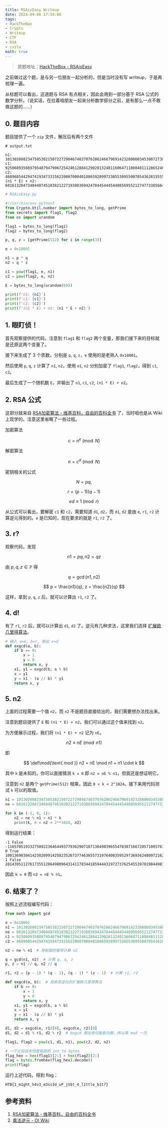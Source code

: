 ```yaml
---
title: RSAisEasy Writeup
date: 2024-09-06 17:54:00
tags:
- HackTheBox
- Crypto
- Writeup
- CTF
- RSA
- cxzlw
math: true
---
```


> 原题地址：[HackTheBox - RSAisEasy](https://app.hackthebox.com/challenges/RSAisEasy)

之前做过这个题，是与另一位朋友一起分析的，但是当时没有写 writeup，于是再梳理一遍。

从标题可以看出，这道题与 RSA 有点相关，因此会用到一部分基于 RSA 公式的数学分析。（说实话，在拉着咱朋友一起来分析数学部分之前，是有那么一点不敢做这题的……）

## 0. 题目内容

题目提供了一个 `zip` 文件，解压后有两个文件

```plaintext
# output.txt

n1: 101302608234750530215072272904674037076286246679691423280860345380727387460347553585319149306846617895151397345134725469568034944362725840889803514170441153452816738520513986621545456486260186057658467757935510362350710672577390455772286945685838373154626020209228183673388592030449624410459900543470481715269
c1: 92506893588979548794790672542461288412902813248116064711808481112865246689691740816363092933206841082369015763989265012104504500670878633324061404374817814507356553697459987468562146726510492528932139036063681327547916073034377647100888763559498314765496171327071015998871821569774481702484239056959316014064
c2: 46096854429474193473315622000700040188659289972305530955007054362815555622172000229584906225161285873027049199121215251038480738839915061587734141659589689176363962259066462128434796823277974789556411556028716349578708536050061871052948425521408788256153194537438422533790942307426802114531079426322801866673
(n1 * E) + n2: 601613204734044874510382122719388369424704454445440856955212747733856646787417730534645761871794607755794569926160226856377491672497901427125762773794612714954548970049734347216746397532291215057264241745928752782099454036635249993278807842576939476615587990343335792606509594080976599605315657632227121700808996847129758656266941422227113386647519604149159248887809688029519252391934671647670787874483702292498358573950359909165677642135389614863992438265717898239252246163
```

```python
# RSAisEasy.py

#!/usr/bin/env python3
from Crypto.Util.number import bytes_to_long, getPrime
from secrets import flag1, flag2
from os import urandom

flag1 = bytes_to_long(flag1)
flag2 = bytes_to_long(flag2)

p, q, z = [getPrime(512) for i in range(3)]

e = 0x10001

n1 = p * q
n2 = q * z

c1 = pow(flag1, e, n1)
c2 = pow(flag2, e, n2)

E = bytes_to_long(urandom(69))

print(f'n1: {n1}')
print(f'c1: {c1}')
print(f'c2: {c2}')
print(f'(n1 * E) + n2: {n1 * E + n2}')
```

## 1. 眼盯侦！

首先观察提供的代码，注意到 `flag1` 和 `flag2` 两个变量，那我们接下来的目标就是还原这两个变量了。

接下来生成了 3 个质数，分别是 `p`, `q`, `z`，`e` 使用的是老熟人 `0x10001`。

然后使用 `p`, `q`, `z` 计算了 `n1`, `n2`。使用 `n1`, `n2` 分别加密了 `flag1`, `flag2`，得到 `c1`, `c2`。

最后生成了一个随机数 `E`，并输出了 `n1`, `c1`, `c2`, `(n1 * E) + n2`。

## 2. RSA 公式

这部分就来自 [RSA加密算法 - 维基百科，自由的百科全书](https://zh.m.wikipedia.org/zh-cn/RSA%E5%8A%A0%E5%AF%86%E6%BC%94%E7%AE%97%E6%B3%95) 了，当时咱也是从 Wiki 上现学的。注意这里省略了一些过程。

加密算法

$$
c = n^e \pmod N
$$

解密算法

$$
n = c^d \pmod N
$$

密钥相关的公式

$$
N = pq, 
$$

$$
r = (p-1)(q-1)
$$

$$
ed \equiv 1 \pmod r
$$

从公式可以看出，要解密 `c1` 和 `c2`，需要知道 `d1`, `d2`，而 `d1`, `d2` 是由 `e`, `r1`, `r2` 计算逆元得到的。`e` 是已知的，现在要求的就是 `r1`, `r2` 了。

## 3. r?

观察代码，发现

$$
n1 = pq, n2 = qz
$$

由 $p, q, z \in \mathbb{P}$ 得

$$
q = \gcd(n1, n2)
$$

$$
p = \frac{n1}{q}, z = \frac{n2}{q}
$$

这样，拿到 `p`, `q`, `z` 后，就可以计算出 `r1`, `r2` 了。

## 4. d!

有了 `r1`, `r2` 后，就可以计算出 `d1`, `d2` 了。逆元有几种求法，这里我们选择 [扩展欧几里得算法](https://oi-wiki.org/math/number-theory/inverse/#%E6%89%A9%E5%B1%95%E6%AC%A7%E5%87%A0%E9%87%8C%E5%BE%97%E6%B3%95)。

```python
# 输入 a=e, b=r, 输出 x=d
def exgcd(a, b):
    if b == 0:
        x = 1
        y = 0
        return x, y
    x1, y1 = exgcd(b, a % b)
    x = y1
    y = x1 - (a // b) * y1
    return x, y
```

## 5. n2

上面的过程需要一个值 `n2`，而 `n2` 不是题目直接给出的，我们需要想办法找出来。

注意到题目提供了 `E` 和 `(n1 * E) + n2`，我们可以通过这个值来找到 `n2`。

为方便展示过程，我们将 `(n1 * E) + n2` 记为 `nE`。

$$
n2 \equiv nE \pmod {n1}
$$

即

$$
\def\mod{\text{ mod }}
n2 = nE \mod n1 + n1 \cdot k
$$

其中 `k` 是未知的，你可以直接猜测 `k = 0` 即 `n2 = nE % n1`，但我还是想证明它。

注意到 `n2` 是两个 `getPrime(512)` 相乘，因此 `0 < k < 2^1024`。接下来用代码测试 `k` 可以的取值。

```python
n1 = 101302608234750530215072272904674037076286246679691423280860345380727387460347553585319149306846617895151397345134725469568034944362725840889803514170441153452816738520513986621545456486260186057658467757935510362350710672577390455772286945685838373154626020209228183673388592030449624410459900543470481715269
ne = 601613204734044874510382122719388369424704454445440856955212747733856646787417730534645761871794607755794569926160226856377491672497901427125762773794612714954548970049734347216746397532291215057264241745928752782099454036635249993278807842576939476615587990343335792606509594080976599605315657632227121700808996847129758656266941422227113386647519604149159248887809688029519252391934671647670787874483702292498358573950359909165677642135389614863992438265717898239252246163

for k in (-1, 0, 1): 
    n2 = ne % n1 + n1 * k
    print(k, 0 < n2 < 2**1024, n2)
```

得到运行结果：

```plaintext
-1 False -1165705193327509223646449377936290710713049039655470307166720571005763031384300382036555332312895310759950336222328427276047951088897538178479073322538390413188948373749356597618939249379728523681999077958826657180398342840434533058980374881243302617523598758343538175613136045714345227586034384136094220432
0 True 100136903041423020991425823526737746365573197640035952973693624809721624428963253203282593974533722584391447008912397042291986993273828302711324440847902763039627790146764630023926517236880457533976468679976683705170312329736955922713306570804595070537102421450884645497775455984735279182873866159334387494837
1 False 201439511276173551206498096431411783441859444319727376254553970190449011889310806788601743281380340479542844354047122511860021937636554143601127955018343916492444528667278616645471973723140643591634936437912194067521023002314346378485593516490433443691728441660112829171164048015184903593333766702804869210106
```

因此 `k = 0` 而 `n2 = nE % n1`。

## 6. 结束了？

按照上述流程编写代码：

```python
from math import gcd

e = 0x10001
n1 = 101302608234750530215072272904674037076286246679691423280860345380727387460347553585319149306846617895151397345134725469568034944362725840889803514170441153452816738520513986621545456486260186057658467757935510362350710672577390455772286945685838373154626020209228183673388592030449624410459900543470481715269
ne = 601613204734044874510382122719388369424704454445440856955212747733856646787417730534645761871794607755794569926160226856377491672497901427125762773794612714954548970049734347216746397532291215057264241745928752782099454036635249993278807842576939476615587990343335792606509594080976599605315657632227121700808996847129758656266941422227113386647519604149159248887809688029519252391934671647670787874483702292498358573950359909165677642135389614863992438265717898239252246163
c1 = 92506893588979548794790672542461288412902813248116064711808481112865246689691740816363092933206841082369015763989265012104504500670878633324061404374817814507356553697459987468562146726510492528932139036063681327547916073034377647100888763559498314765496171327071015998871821569774481702484239056959316014064
c2 = 46096854429474193473315622000700040188659289972305530955007054362815555622172000229584906225161285873027049199121215251038480738839915061587734141659589689176363962259066462128434796823277974789556411556028716349578708536050061871052948425521408788256153194537438422533790942307426802114531079426322801866673

n2 = ne % n1  # 用前面的推导计算 n2

q = gcd(n1, n2)  # 计算 p, q, z
p, z = n1 // q, n2 // q

r1, r2 = (p - 1) * (q - 1), (q - 1) * (z - 1)  # 计算 r1, r2

def exgcd(a, b):  # 用来求逆元的扩展欧几里得算法
    if b == 0:
        x = 1
        y = 0
        return x, y
    x1, y1 = exgcd(b, a % b)
    x = y1
    y = x1 - (a // b) * y1
    return x, y

d1, d2 = exgcd(e, r1)[0], exgcd(e, r2)[0]
d1, d2 = d1 % r1, d2 % r2  # exgcd 算出来可能是负数，所以再 mod 一次

flag1, flag2 = pow(c1, d1, n1), pow(c2, d2, n2)

# 一个比较拙劣但是能跑的 int to bytes
flag_hex = hex(flag1)[2:] + hex(flag2)[2:]
flag = bytes.fromhex(flag_hex).decode()
print(flag)
```

运行上述代码，得到 flag：

```plaintext
HTB{1_m1ght_h4v3_m3ss3d_uP_jU$t_4_l1ttle_b1t?}
```

## 参考资料

1. [RSA加密算法 - 维基百科，自由的百科全书](https://zh.m.wikipedia.org/zh-cn/RSA%E5%8A%A0%E5%AF%86%E6%BC%94%E7%AE%97%E6%B3%95)
2. [乘法逆元 - OI Wiki](https://oi-wiki.org/math/number-theory/inverse/)